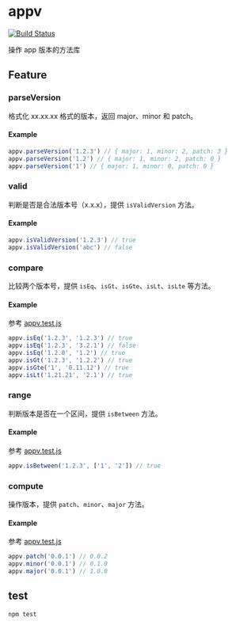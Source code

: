 # appv

[![Build Status](https://travis-ci.org/sunhengzhe/appv.svg?branch=master)](https://travis-ci.org/sunhengzhe/appv)

操作 app 版本的方法库

## Feature

### parseVersion

格式化 xx.xx.xx 格式的版本，返回 major、minor 和 patch。

#### Example

```js
appv.parseVersion('1.2.3') // { major: 1, minor: 2, patch: 3 }
appv.parseVersion('1.2') // { major: 1, minor: 2, patch: 0 }
appv.parseVersion('1') // { major: 1, minor: 0, patch: 0 }
```

### valid

判断是否是合法版本号（x.x.x），提供 `isValidVersion` 方法。

#### Example

```js
appv.isValidVersion('1.2.3') // true
appv.isValidVersion('abc') // false
```

### compare

比较两个版本号，提供 `isEq`、`isGt`、`isGte`、`isLt`、`isLte` 等方法。

#### Example

参考 [appv.test.js](./test/appv.test.js)

```js
appv.isEq('1.2.3', '1.2.3') // true
appv.isEq('1.2.3', '3.2.1') // false
appv.isEq('1.2.0', '1.2') // true
appv.isGt('1.2.3', '1.2.2') // true
appv.isGte('1', '0.11.12') // true
appv.isLt('1.21.21', '2.1') // true
```

### range

判断版本是否在一个区间，提供 `isBetween` 方法。

#### Example

参考 [appv.test.js](./test/appv.test.js)

```js
appv.isBetween('1.2.3', ['1', '2']) // true
```

### compute

操作版本，提供 `patch`、`minor`、`major` 方法。

#### Example

参考 [appv.test.js](./test/appv.test.js)

```js
appv.patch('0.0.1') // 0.0.2
appv.minor('0.0.1') // 0.1.0
appv.major('0.0.1') // 1.0.0
```

## test

```js
npm test
```
